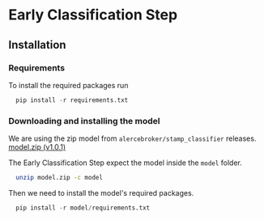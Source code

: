 # Early Classification Step


## Installation

### Requirements

To install the required packages run
```python
  pip install -r requirements.txt
```


### Downloading and installing the model

We are using the zip model from `alercebroker/stamp_classifier` releases.
[model.zip (v1.0.1)](https://github.com/alercebroker/stamp_classifier/releases/download/1.0.0/model.zip)


The Early Classification Step expect the model inside the `model` folder.
```bash
  unzip model.zip -c model
```

Then we need to install the model's required packages.
```python
  pip install -r model/requirements.txt
```
